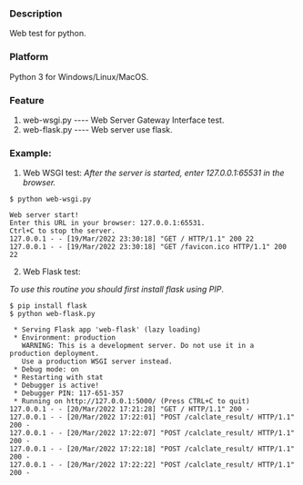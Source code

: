 ### Description

Web test for python.

### Platform

Python 3 for Windows/Linux/MacOS.

### Feature

1. web-wsgi.py      ---- Web Server Gateway Interface test.
2. web-flask.py     ---- Web server use flask.

### Example:

1. Web WSGI test:
*After the server is started, enter 127.0.0.1:65531 in the browser.*

```console
$ python web-wsgi.py

Web server start!
Enter this URL in your browser: 127.0.0.1:65531.
Ctrl+C to stop the server.
127.0.0.1 - - [19/Mar/2022 23:30:18] "GET / HTTP/1.1" 200 22
127.0.0.1 - - [19/Mar/2022 23:30:18] "GET /favicon.ico HTTP/1.1" 200 22
```

2. Web Flask test:

*To use this routine you should first install flask using PIP*.

```console
$ pip install flask
$ python web-flask.py

 * Serving Flask app 'web-flask' (lazy loading)
 * Environment: production
   WARNING: This is a development server. Do not use it in a production deployment.
   Use a production WSGI server instead.
 * Debug mode: on
 * Restarting with stat
 * Debugger is active!
 * Debugger PIN: 117-651-357
 * Running on http://127.0.0.1:5000/ (Press CTRL+C to quit)
127.0.0.1 - - [20/Mar/2022 17:21:28] "GET / HTTP/1.1" 200 -
127.0.0.1 - - [20/Mar/2022 17:22:01] "POST /calclate_result/ HTTP/1.1" 200 -
127.0.0.1 - - [20/Mar/2022 17:22:07] "POST /calclate_result/ HTTP/1.1" 200 -
127.0.0.1 - - [20/Mar/2022 17:22:18] "POST /calclate_result/ HTTP/1.1" 200 -
127.0.0.1 - - [20/Mar/2022 17:22:22] "POST /calclate_result/ HTTP/1.1" 200 -
```
